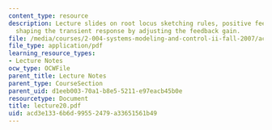 ```yaml
---
content_type: resource
description: Lecture slides on root locus sketching rules, positive feedback, and
  shaping the transient response by adjusting the feedback gain.
file: /media/courses/2-004-systems-modeling-and-control-ii-fall-2007/acd3e1336b6d99552479a33651561b49_lecture20.pdf
file_type: application/pdf
learning_resource_types:
- Lecture Notes
ocw_type: OCWFile
parent_title: Lecture Notes
parent_type: CourseSection
parent_uid: d1eeb003-70a1-b8e5-5211-e97eacb45b0e
resourcetype: Document
title: lecture20.pdf
uid: acd3e133-6b6d-9955-2479-a33651561b49
---
```

